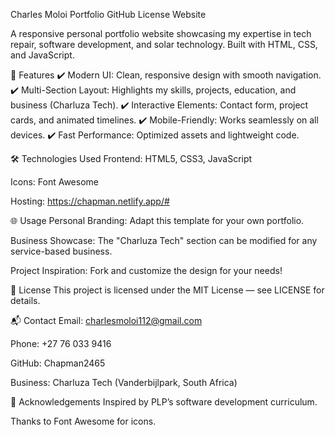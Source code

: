 Charles Moloi Portfolio
GitHub License
Website

A responsive personal portfolio website showcasing my expertise in tech repair, software development, and solar technology. Built with HTML, CSS, and JavaScript.

🚀 Features
✔️ Modern UI: Clean, responsive design with smooth navigation.
✔️ Multi-Section Layout: Highlights my skills, projects, education, and business (Charluza Tech).
✔️ Interactive Elements: Contact form, project cards, and animated timelines.
✔️ Mobile-Friendly: Works seamlessly on all devices.
✔️ Fast Performance: Optimized assets and lightweight code.

🛠️ Technologies Used
Frontend: HTML5, CSS3, JavaScript

Icons: Font Awesome

Hosting: https://chapman.netlify.app/#


🌐 Usage
Personal Branding: Adapt this template for your own portfolio.

Business Showcase: The "Charluza Tech" section can be modified for any service-based business.

Project Inspiration: Fork and customize the design for your needs!


📜 License
This project is licensed under the MIT License — see LICENSE for details.

📬 Contact
Email: charlesmoloi112@gmail.com

Phone: +27 76 033 9416

GitHub: Chapman2465

Business: Charluza Tech (Vanderbijlpark, South Africa)

🙏 Acknowledgements
Inspired by PLP’s software development curriculum.

Thanks to Font Awesome for icons.